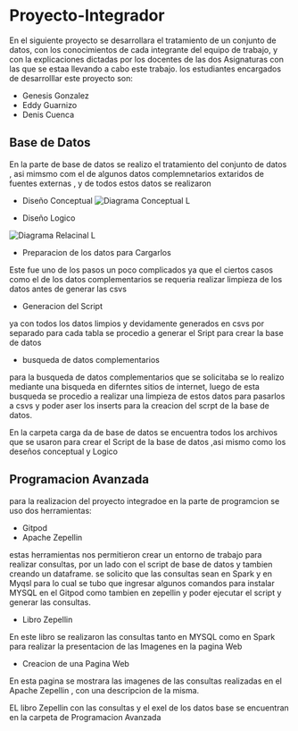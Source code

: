 # Proyecto-Integrador

En el siguiente proyecto se desarrollara el tratamiento de un conjunto de datos, con los conocimientos de cada integrante del equipo de trabajo, y con la explicaciones dictadas por los docentes de las dos Asignaturas con las que se estaa llevando a cabo este trabajo.
los estudiantes encargados de desarrolllar este proyecto son:
- Genesis Gonzalez
- Eddy Guarnizo
- Denis Cuenca
## Base de Datos
En la parte de base de datos se realizo el tratamiento del conjunto de datos , asi mimsmo com el de algunos datos complemnetarios extaridos de fuentes externas , y de todos estos datos se realizaron

- Diseño Conceptual
![Diagrama Conceptual L](https://user-images.githubusercontent.com/73207797/182074636-ba31e410-2e0f-401e-9159-c27207fb6ab2.png)


- Diseño Logico

![Diagrama Relacinal L](https://user-images.githubusercontent.com/73207797/182074683-ecefe8f9-61d5-404d-9e28-8f73cf213cd9.png)

- Preparacion de los datos para Cargarlos

Este fue uno de los pasos un poco complicados ya que el ciertos casos como el de los datos complementarios se requeria realizar limpieza de los datos antes de generar las csvs 

- Generacion del Script

ya con todos los datos limpios y devidamente generados en csvs por separado para cada tabla se procedio a generar el Sript para crear la base de datos

- busqueda de datos complementarios

para la busqueda de datos complementarios que se solicitaba se lo realizo mediante una bisqueda en diferntes sitios de internet, luego de esta busqueda se procedio a realizar una limpieza de estos datos para pasarlos a csvs y poder aser los inserts para la creacion del scrpt de la base de datos.

En la carpeta carga da de base de datos se encuentra todos los archivos que se usaron para crear el Script de la base de datos ,asi mismo como los deseños conceptual y Logico 

## Programacion Avanzada
para la realizacion del proyecto integradoe en la parte de programcion se uso dos herramientas:

- Gitpod 
- Apache Zepellin

estas herramientas nos permitieron crear un entorno de trabajo para realizar consultas, por un lado con el script de base de datos y tambien creando un dataframe.
 se solicito que las consultas sean en Spark y en Myqsl para lo cual se tubo que ingresar algunos comandos para instalar MYSQL en el Gitpod  como tambien en zepellin y poder ejecutar el script y generar las consultas.

- Libro Zepellin 

En este libro se realizaron las consultas tanto en MYSQL como en Spark para realizar la presentacion de las Imagenes en la pagina Web
- Creacion de una Pagina Web

En esta pagina se mostrara  las imagenes  de las consultas realizadas en el Apache Zepellin , con una descripcion de la misma.

EL libro Zepellin con las consultas y   el exel de los datos  base se encuentran en la carpeta de Programacion Avanzada 
 
 

